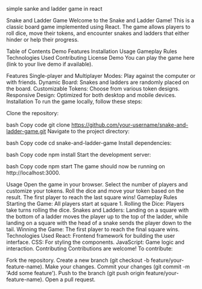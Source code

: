 simple sanke and ladder game in react

Snake and Ladder Game
Welcome to the Snake and Ladder Game! This is a classic board game implemented using React. The game allows players to roll dice, move their tokens, and encounter snakes and ladders that either hinder or help their progress.

Table of Contents
Demo
Features
Installation
Usage
Gameplay Rules
Technologies Used
Contributing
License
Demo
You can play the game here (link to your live demo if available).

Features
Single-player and Multiplayer Modes: Play against the computer or with friends.
Dynamic Board: Snakes and ladders are randomly placed on the board.
Customizable Tokens: Choose from various token designs.
Responsive Design: Optimized for both desktop and mobile devices.
Installation
To run the game locally, follow these steps:

Clone the repository:

bash
Copy code
git clone https://github.com/your-username/snake-and-ladder-game.git
Navigate to the project directory:

bash
Copy code
cd snake-and-ladder-game
Install dependencies:

bash
Copy code
npm install
Start the development server:

bash
Copy code
npm start
The game should now be running on http://localhost:3000.

Usage
Open the game in your browser.
Select the number of players and customize your tokens.
Roll the dice and move your token based on the result.
The first player to reach the last square wins!
Gameplay Rules
Starting the Game: All players start at square 1.
Rolling the Dice: Players take turns rolling the dice.
Snakes and Ladders: Landing on a square with the bottom of a ladder moves the player up to the top of the ladder, while landing on a square with the head of a snake sends the player down to the tail.
Winning the Game: The first player to reach the final square wins.
Technologies Used
React: Frontend framework for building the user interface.
CSS: For styling the components.
JavaScript: Game logic and interaction.
Contributing
Contributions are welcome! To contribute:

Fork the repository.
Create a new branch (git checkout -b feature/your-feature-name).
Make your changes.
Commit your changes (git commit -m 'Add some feature').
Push to the branch (git push origin feature/your-feature-name).
Open a pull request.
